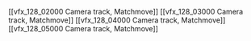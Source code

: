 [[vfx_128_02000 Camera track, Matchmove]]
[[vfx_128_03000 Camera track, Matchmove]]
[[vfx_128_04000 Camera track, Matchmove]]
[[vfx_128_05000 Camera track, Matchmove]]

